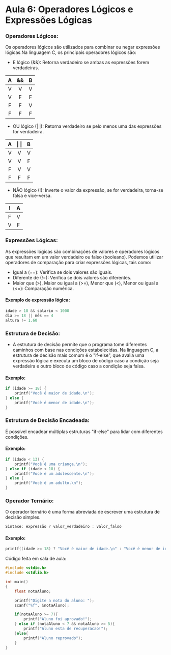 # Aula 6: Operadores Lógicos e Expressões Lógicas

### Operadores Lógicos:

Os operadores lógicos são utilizados para combinar ou negar expressões lógicas.Na linguagem C, os principais operadores lógicos são:
- E lógico (&&): Retorna verdadeiro se ambas as expressões forem verdadeiras.

| A | && | B |
|   :---:  |   :---:  |   :---:  |
| V | V | V |
| V | F | F |
| F | F | V |
| F | F | F |

- OU lógico (| |): Retorna verdadeiro se pelo menos uma das expressões for verdadeira.

| A | \| \| | B |
|   :---:  |   :---:  |   :---:  |
| V | V | V |
| V | V | F |
| F | V | V |
| F | F | F |

- NÃO lógico (!): Inverte o valor da expressão, se for verdadeira, torna-se falsa e vice-versa.

| ! | A |
|   :---:  |   :---:  |
| F | V |
| V | F |

### Expressões Lógicas:

As expressões lógicas são combinações de valores e operadores lógicos que resultam em um valor verdadeiro ou falso (booleano). Podemos utilizar operadores de comparação para criar expressões lógicas, tais como:
- Igual a (==): Verifica se dois valores são iguais.
- Diferente de (!=): Verifica se dois valores são diferentes.
- Maior que (>), Maior ou igual a (>=), Menor que (<), Menor ou igual a (<=): Comparação numérica.
#### Exemplo de expressão lógica:
``` C
idade > 18 && salario < 1000
dia >= 18 || mês == 4
altura != 1.60
```
### Estrutura de Decisão:

- A estrutura de decisão permite que o programa tome diferentes caminhos com base nas condições estabelecidas. Na linguagem C, a estrutura de decisão mais comum é o "if-else", que avalia uma expressão lógica e executa um bloco de código caso a condição seja verdadeira e outro bloco de código caso a condição seja falsa.

#### Exemplo:
``` C
if (idade >= 18) {
    printf("Você é maior de idade.\n");
} else {
    printf("Você é menor de idade.\n");
}
```

### Estrutura de Decisão Encadeada:

É possível encadear múltiplas estruturas "if-else" para lidar com diferentes condições.

#### Exemplo:

``` C
if (idade < 13) {
    printf("Você é uma criança.\n");
} else if (idade < 18) {
    printf("Você é um adolescente.\n");
} else {
    printf("Você é um adulto.\n");
}
```

### Operador Ternário:

O operador ternário é uma forma abreviada de escrever uma estrutura de decisão simples.
``` C
Sintaxe: expressão ? valor_verdadeiro : valor_falso
```
#### Exemplo:
``` C
printf((idade >= 18) ? "Você é maior de idade.\n" : "Você é menor de idade.\n");
```

Código feita em sala de aula:
``` C
#include <stdio.h>
#include <stdlib.h>

int main()
{
    float notaAluno;

    printf("Digite a nota do aluno: ");
    scanf("%f", &notaAluno);

    if(notaAluno >= 7){
        printf("Aluno foi aprovado!");
    } else if (notaAluno < 7 && notaAluno >= 5){
        printf("Aluno esta de recuperacao!");
    }else{
        printf("Aluno reprovado");
    }
}
```
